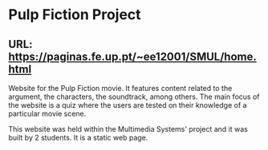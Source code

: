 # Pulp Fiction Project

## URL: https://paginas.fe.up.pt/~ee12001/SMUL/home.html

Website for the Pulp Fiction movie. It features content related to the argument, the characters, the soundtrack, among others.
The main focus of the website is a quiz where the users are tested on their knowledge of a particular movie scene.

This website was held within the Multimedia Systems' project and it was built by 2 students. It is a static web page.

